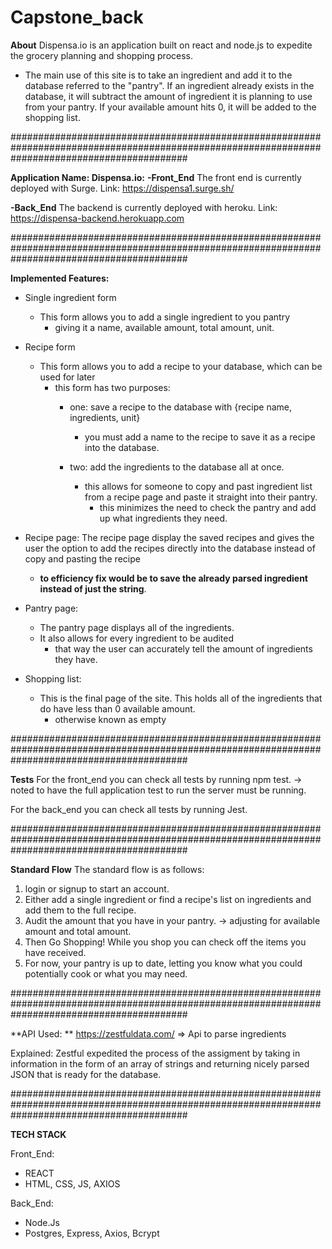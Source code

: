 # Capstone_back

**About**
Dispensa.io is an application built on react and node.js to expedite the grocery planning and shopping process. 
- The main use of this site is to take an ingredient and add it to the database referred to the "pantry". 
If an ingredient already exists in the database, it will subtract the amount of ingredient it is planning to use from your pantry. 
If your available amount hits 0, it will be added to the shopping list. 

################################################################################################################################################

**Application Name: Dispensa.io:**
**-Front_End**
The front end is currently deployed with Surge.
Link: https://dispensa1.surge.sh/

**-Back_End**
The backend is currently deployed with heroku.
Link: https://dispensa-backend.herokuapp.com

################################################################################################################################################

**Implemented Features:**
- Single ingredient form
    - This form allows you to add a single ingredient to you pantry
        - giving it a name, available amount, total amount, unit. 

- Recipe form
    - This form allows you to add a recipe to your database, which can be used for later
        - this form has two purposes:
            - one: save a recipe to the database with {recipe name, ingredients, unit}
                - you must add a name to the recipe to save it as a recipe into the database. 
            
            - two: add the ingredients to the database all at once. 
                - this allows for someone to copy and past ingredient list from a recipe page and paste it straight into their pantry. 
                    - this minimizes the need to check the pantry and add up what ingredients they need. 

- Recipe page: The recipe page display the saved recipes and gives the user the option to add the recipes directly into the database instead of copy and pasting the recipe
    - **to efficiency fix would be to save the already parsed ingredient instead of just the string**.

- Pantry page: 
    - The pantry page displays all of the ingredients.
    - It also allows for every ingredient to be audited
        - that way the user can accurately tell the amount of ingredients they have. 

- Shopping list:
    - This is the final page of the site. 
    This holds all of the ingredients that do have less than 0 available amount.
        - otherwise known as empty

################################################################################################################################################

**Tests**
For the front_end you can check all tests by running npm test.
-> noted to have the full application test to run the server must be running. 

For the back_end you can check all tests by running Jest.

################################################################################################################################################

**Standard Flow**
The standard flow is as follows:
1. login or signup to start an account. 
2. Either add a single ingredient or find a recipe's list on ingredients and add them to the full recipe. 
3. Audit the amount that you have in your pantry. -> adjusting for available amount and total amount. 
4. Then Go Shopping! While you shop you can check off the items you have received. 
5. For now, your pantry is up to date, letting you know what you could potentially cook or what you may need. 

################################################################################################################################################


**API Used: **
https://zestfuldata.com/ => Api to parse ingredients

Explained: Zestful expedited the process of the assigment by taking in information in the form of an array of strings and returning nicely parsed JSON that is ready for the database. 

################################################################################################################################################

**TECH STACK**

Front_End:
- REACT
- HTML, CSS, JS, AXIOS

Back_End:
- Node.Js
- Postgres, Express, Axios, Bcrypt


